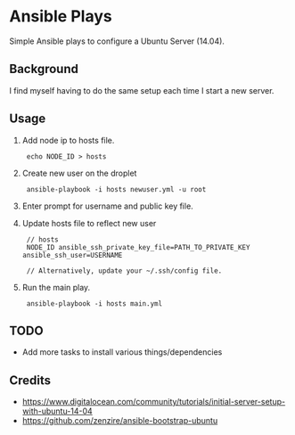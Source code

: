 # Ansible Plays
Simple Ansible plays to configure a Ubuntu Server (14.04).


## Background
I find myself having to do the same setup each time I start a new server.

## Usage

1. Add node ip to hosts file.

        echo NODE_ID > hosts

2. Create new user on the droplet

        ansible-playbook -i hosts newuser.yml -u root

3. Enter prompt for username and public key file.

4. Update hosts file to reflect new user

        // hosts
        NODE_ID ansible_ssh_private_key_file=PATH_TO_PRIVATE_KEY ansible_ssh_user=USERNAME

        // Alternatively, update your ~/.ssh/config file.

5. Run the main play.

        ansible-playbook -i hosts main.yml


## TODO

- Add more tasks to install various things/dependencies

## Credits
- <https://www.digitalocean.com/community/tutorials/initial-server-setup-with-ubuntu-14-04>
- <https://github.com/zenzire/ansible-bootstrap-ubuntu>
